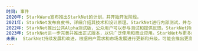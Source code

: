 ```yaml
---
时间: 事件
2020年: StarkWare宣布推出StarkNet的计划，并开始开发阶段。
2021年: StarkNet发布白皮书，详细介绍其技术和设计原理。StarkNet进行内部测试，并与一些合作伙伴进行合作验证。StarkNet团队与以太坊基金会合作，探索在以太坊上部署StarkNet的可能性。
2022年: StarkNet推出公共Alpha测试版，公众用户可以参与测试和提供反馈。StarkNet持续改进和优化，以提高性能、安全性和用户体验。开发者社区逐渐增长，开始在StarkNet上构建和部署去中心化应用。StarkNet与其他Layer 2扩展解决方案进行比较和竞争，争夺市场份额。
2023年: StarkNet进一步完善并推出正式版本，以供广泛使用和商业应用。StarkNet与更多的合作伙伴合作，扩大生态系统和应用场景。StarkNet面向主流用户推出营销和宣传活动，提高知名度和接受度。
未来:  StarkNet持续发展和改进，根据用户需求和市场发展进行更新和升级。可能会推出更高级的测试网络和功能，以及与其他区块链平台的集成。StarkNet的发展方向和未来里程碑将根据团队和社区的共同决策和路线图确定。
---
```

